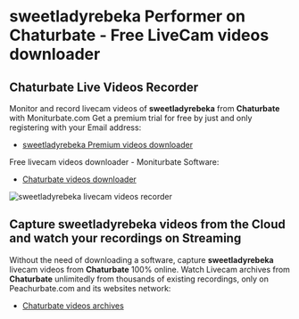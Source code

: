 # sweetladyrebeka Performer on Chaturbate - Free LiveCam videos downloader

## Chaturbate Live Videos Recorder

Monitor and record livecam videos of **sweetladyrebeka** from **Chaturbate** with Moniturbate.com
Get a premium trial for free by just and only registering with your Email address:
* [sweetladyrebeka Premium videos downloader](https://moniturbate.com/request-demo-licence-key.html)

Free livecam videos downloader - Moniturbate Software:
* [Chaturbate videos downloader](https://moniturbate.com/moniturbate-download-software.html)

![sweetladyrebeka livecam videos recorder](https://peachurnet.com/templates/moniturbate-software.png)


## Capture sweetladyrebeka videos from the Cloud and watch your recordings on Streaming

Without the need of downloading a software, capture **sweetladyrebeka** livecam videos from **Chaturbate** 100% online.
Watch Livecam archives from **Chaturbate** unlimitedly from thousands of existing recordings, only on Peachurbate.com and its websites network:
* [Chaturbate videos archives](https://peachurnet.com/)